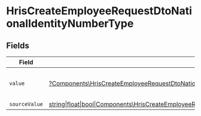 # HrisCreateEmployeeRequestDtoNationalIdentityNumberType


## Fields

| Field                                                                                                                                                                                              | Type                                                                                                                                                                                               | Required                                                                                                                                                                                           | Description                                                                                                                                                                                        | Example                                                                                                                                                                                            |
| -------------------------------------------------------------------------------------------------------------------------------------------------------------------------------------------------- | -------------------------------------------------------------------------------------------------------------------------------------------------------------------------------------------------- | -------------------------------------------------------------------------------------------------------------------------------------------------------------------------------------------------- | -------------------------------------------------------------------------------------------------------------------------------------------------------------------------------------------------- | -------------------------------------------------------------------------------------------------------------------------------------------------------------------------------------------------- |
| `value`                                                                                                                                                                                            | [?Components\HrisCreateEmployeeRequestDtoNationalIdentityNumberValue](../../Models/Components/HrisCreateEmployeeRequestDtoNationalIdentityNumberValue.md)                                          | :heavy_minus_sign:                                                                                                                                                                                 | The type of the national identity number                                                                                                                                                           | ssn                                                                                                                                                                                                |
| `sourceValue`                                                                                                                                                                                      | [string\|float\|bool\|Components\HrisCreateEmployeeRequestDtoSourceValueNationalIdentityNumber4\|array\|null](../../Models/Components/HrisCreateEmployeeRequestDtoNationalIdentityNumberSourceValue.md) | :heavy_minus_sign:                                                                                                                                                                                 | N/A                                                                                                                                                                                                |                                                                                                                                                                                                    |